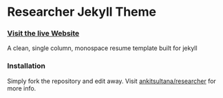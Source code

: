 # Researcher Jekyll Theme

### [Visit the live Website](https://anushmanglani.github.io)

A clean, single column, monospace resume template built for jekyll

### Installation

Simply fork the repository and edit away.
Visit [ankitsultana/researcher](https://github.com/ankitsultana/researcher) for more info.

